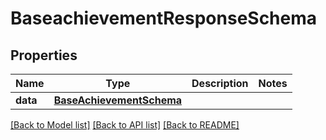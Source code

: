 # BaseachievementResponseSchema

## Properties
Name | Type | Description | Notes
------------ | ------------- | ------------- | -------------
**data** | [**BaseAchievementSchema**](BaseAchievementSchema.md) |  | 

[[Back to Model list]](../README.md#documentation-for-models) [[Back to API list]](../README.md#documentation-for-api-endpoints) [[Back to README]](../README.md)

